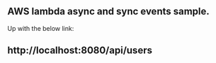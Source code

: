 AWS lambda async and sync events sample.
------------------------------

Up with the below link: 

  http://localhost:8080/api/users
------------------------------